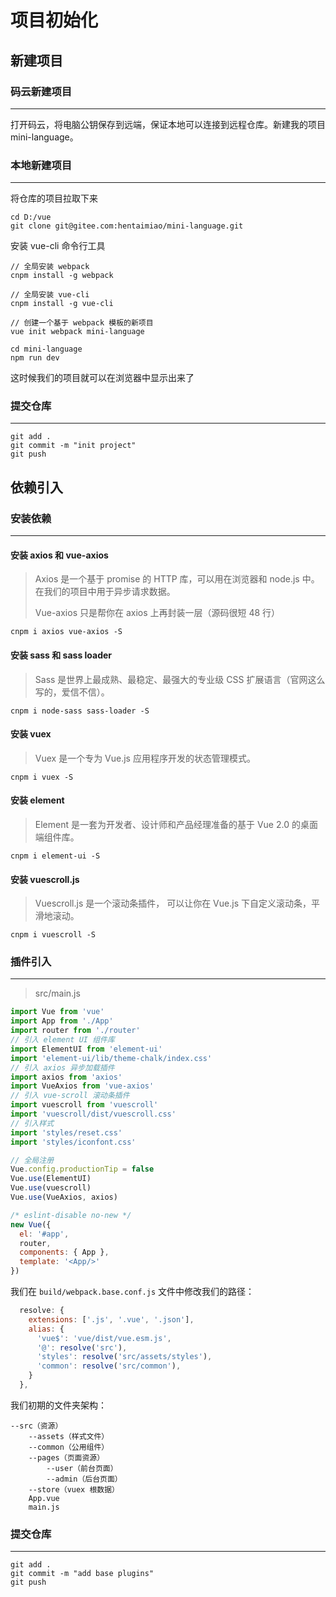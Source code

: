 # 项目初始化



## 新建项目



### 码云新建项目

------

打开码云，将电脑公钥保存到远端，保证本地可以连接到远程仓库。新建我的项目 mini-language。

### 本地新建项目

------

将仓库的项目拉取下来

```shell
cd D:/vue
git clone git@gitee.com:hentaimiao/mini-language.git
```

安装 vue-cli 命令行工具

```shell
// 全局安装 webpack
cnpm install -g webpack

// 全局安装 vue-cli
cnpm install -g vue-cli

// 创建一个基于 webpack 模板的新项目
vue init webpack mini-language

cd mini-language
npm run dev
```

这时候我们的项目就可以在浏览器中显示出来了

### 提交仓库

------

```
git add .
git commit -m "init project"
git push
```





## 依赖引入



### 安装依赖

------

#### 安装 axios 和 vue-axios

> Axios 是一个基于 promise 的 HTTP 库，可以用在浏览器和 node.js 中。在我们的项目中用于异步请求数据。
>
> Vue-axios 只是帮你在 axios 上再封装一层（源码很短 48 行）

```shell
cnpm i axios vue-axios -S
```

#### 安装 sass 和 sass loader

> Sass 是世界上最成熟、最稳定、最强大的专业级 CSS 扩展语言（官网这么写的，爱信不信）。

```shell
cnpm i node-sass sass-loader -S
```

#### 安装 vuex

> Vuex 是一个专为 Vue.js 应用程序开发的状态管理模式。

```shell
cnpm i vuex -S
```

#### 安装 element

> Element 是一套为开发者、设计师和产品经理准备的基于 Vue 2.0 的桌面端组件库。

```shell
cnpm i element-ui -S
```

#### 安装 vuescroll.js

> Vuescroll.js 是一个滚动条插件， 可以让你在 Vue.js 下自定义滚动条，平滑地滚动。

```shell
cnpm i vuescroll -S
```



### 插件引入

------

> src/main.js

```js
import Vue from 'vue'
import App from './App'
import router from './router'
// 引入 element UI 组件库
import ElementUI from 'element-ui'
import 'element-ui/lib/theme-chalk/index.css'
// 引入 axios 异步加载插件
import axios from 'axios'
import VueAxios from 'vue-axios'
// 引入 vue-scroll 滚动条插件
import vuescroll from 'vuescroll'
import 'vuescroll/dist/vuescroll.css'
// 引入样式
import 'styles/reset.css'
import 'styles/iconfont.css'

// 全局注册
Vue.config.productionTip = false
Vue.use(ElementUI)
Vue.use(vuescroll)
Vue.use(VueAxios, axios)

/* eslint-disable no-new */
new Vue({
  el: '#app',
  router,
  components: { App },
  template: '<App/>'
})

```

我们在  `build/webpack.base.conf.js` 文件中修改我们的路径：

```js
  resolve: {
    extensions: ['.js', '.vue', '.json'],
    alias: {
      'vue$': 'vue/dist/vue.esm.js',
      '@': resolve('src'),
      'styles': resolve('src/assets/styles'),
      'common': resolve('src/common'),
    }
  },
```

我们初期的文件夹架构：

```
--src（资源）
	--assets（样式文件）
	--common（公用组件）
	--pages（页面资源）
		--user（前台页面）
		--admin（后台页面）
	--store（vuex 根数据）
	App.vue
	main.js
```

### 提交仓库

------

```shell
git add .
git commit -m "add base plugins"
git push
```

